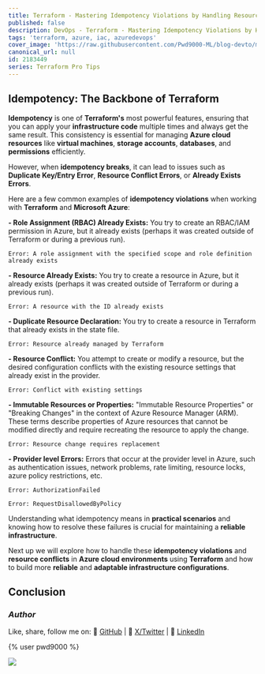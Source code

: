 ```yaml
---
title: Terraform - Mastering Idempotency Violations by Handling Resource Conflicts
published: false
description: DevOps - Terraform - Mastering Idempotency Violations by Handling Resource Conflicts and Failures in Azure
tags: 'terraform, azure, iac, azuredevops'
cover_image: 'https://raw.githubusercontent.com/Pwd9000-ML/blog-devto/main/posts/2025/DevOps-Terraform-Idempotency/assets/main-tf-tips.png'
canonical_url: null
id: 2183449
series: Terraform Pro Tips
---
```


## Idempotency: The Backbone of Terraform

**Idempotency** is one of **Terraform's** most powerful features, ensuring that you can apply your **infrastructure code** multiple times and always get the same result. This consistency is essential for managing **Azure cloud resources** like **virtual machines**, **storage accounts**, **databases**, and **permissions** efficiently.  

However, when **idempotency breaks**, it can lead to issues such as **Duplicate Key/Entry Error**, **Resource Conflict Errors**, or **Already Exists Errors**.  

Here are a few common examples of **idempotency violations** when working with **Terraform** and **Microsoft Azure**:

**- Role Assignment (RBAC) Already Exists:**
You try to create an RBAC/IAM permission in Azure, but it already exists (perhaps it was created outside of Terraform or during a previous run).

  ```hcl
  Error: A role assignment with the specified scope and role definition already exists
  ```

**- Resource Already Exists:**
You try to create a resource in Azure, but it already exists (perhaps it was created outside of Terraform or during a previous run).

  ```hcl
  Error: A resource with the ID already exists
  ```

**- Duplicate Resource Declaration:**
You try to create a resource in Terraform that already exists in the state file.

  ```hcl
  Error: Resource already managed by Terraform
  ```

**- Resource Conflict:**
You attempt to create or modify a resource, but the desired configuration conflicts with the existing resource settings that already exist in the provider.

  ```hcl
  Error: Conflict with existing settings
  ```

**- Immutable Resources or Properties:**
"Immutable Resource Properties" or "Breaking Changes" in the context of Azure Resource Manager (ARM). These terms describe properties of Azure resources that cannot be modified directly and require recreating the resource to apply the change.

  ```hcl
  Error: Resource change requires replacement
  ```

**- Provider level Errors:**
Errors that occur at the provider level in Azure, such as authentication issues, network problems, rate limiting, resource locks, azure policy restrictions, etc.

  ```hcl
  Error: AuthorizationFailed
  ```

  ```hcl
  Error: RequestDisallowedByPolicy
  ```

Understanding what idempotency means in **practical scenarios** and knowing how to resolve these failures is crucial for maintaining a **reliable infrastructure**.

Next up we will explore how to handle these **idempotency violations** and **resource conflicts** in **Azure cloud environments** using **Terraform** and how to build more **reliable** and **adaptable infrastructure configurations**.

## Conclusion

### _Author_

Like, share, follow me on: :octopus: [GitHub](https://github.com/Pwd9000-ML) | :penguin: [X/Twitter](https://x.com/pwd9000) | :space_invader: [LinkedIn](https://www.linkedin.com/in/marcel-l-61b0a96b/)

{% user pwd9000 %}

<a href="https://www.buymeacoffee.com/pwd9000"><img src="https://img.buymeacoffee.com/button-api/?text=Buy me a coffee&emoji=&slug=pwd9000&button_colour=FFDD00&font_colour=000000&font_family=Cookie&outline_colour=000000&coffee_colour=ffffff"></a>

